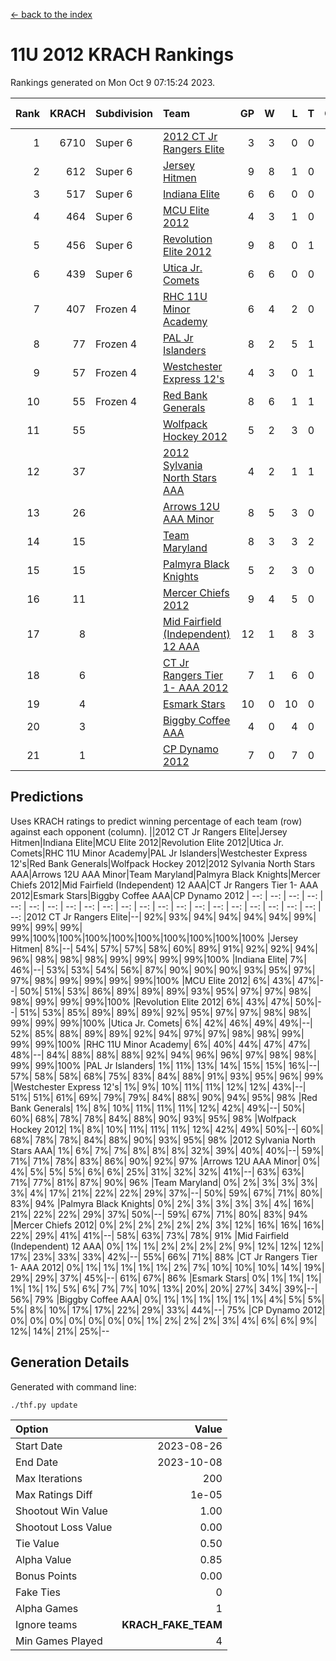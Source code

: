 [<- back to the index](readme.md)
# 11U 2012 KRACH Rankings
Rankings generated on Mon Oct  9 07:15:24 2023.

Rank|KRACH|Subdivision|Team|GP|W|L|T|OTW|OTL|SoS|Exp Wins|Win Diff
---:|---:|:---|:---|---:|---:|---:|---:|---:|---:|---:|---:|---:
1|6710|Super 6|[2012 CT Jr Rangers Elite](https://gamesheetstats.com/seasons/3664/teams/140909/schedule)|3|3|0|0|0|0|275|3.8|-0.0
2|612|Super 6|[Jersey Hitmen](https://gamesheetstats.com/seasons/3664/teams/140915/schedule)|9|8|1|0|0|0|687|8.8|-0.0
3|517|Super 6|[Indiana Elite](https://gamesheetstats.com/seasons/3664/teams/144355/schedule)|6|6|0|0|0|0|11|6.9|0.0
4|464|Super 6|[MCU Elite 2012](https://gamesheetstats.com/seasons/3664/teams/140908/schedule)|4|3|1|0|2|0|185|3.8|-0.0
5|456|Super 6|[Revolution Elite 2012](https://gamesheetstats.com/seasons/3664/teams/140924/schedule)|9|8|0|1|1|0|34|9.3|-0.0
6|439|Super 6|[Utica Jr. Comets](https://gamesheetstats.com/seasons/3664/teams/140923/schedule)|6|6|0|0|1|0|9|6.9|0.0
7|407|Frozen 4|[RHC 11U Minor Academy](https://gamesheetstats.com/seasons/3664/teams/140913/schedule)|6|4|2|0|0|1|1100|4.8|-0.0
8|77|Frozen 4|[PAL Jr Islanders](https://gamesheetstats.com/seasons/3664/teams/140921/schedule)|8|2|5|1|0|1|1020|3.3|-0.0
9|57|Frozen 4|[Westchester Express 12's](https://gamesheetstats.com/seasons/3664/teams/140919/schedule)|4|3|0|1|1|0|10|4.4|0.0
10|55|Frozen 4|[Red Bank Generals](https://gamesheetstats.com/seasons/3664/teams/140916/schedule)|8|6|1|1|1|0|73|7.4|0.0
11|55||[Wolfpack Hockey 2012](https://gamesheetstats.com/seasons/3664/teams/140914/schedule)|5|2|3|0|0|1|229|2.8|-0.0
12|37||[2012 Sylvania North Stars AAA](https://gamesheetstats.com/seasons/3664/teams/162461/schedule)|4|2|1|1|0|0|111|3.4|0.0
13|26||[Arrows 12U AAA Minor](https://gamesheetstats.com/seasons/3664/teams/140920/schedule)|8|5|3|0|1|0|25|5.9|0.0
14|15||[Team Maryland](https://gamesheetstats.com/seasons/3664/teams/140928/schedule)|8|3|3|2|0|0|70|4.9|0.0
15|15||[Palmyra Black Knights](https://gamesheetstats.com/seasons/3664/teams/140927/schedule)|5|2|3|0|0|0|223|2.9|0.0
16|11||[Mercer Chiefs 2012](https://gamesheetstats.com/seasons/3664/teams/140918/schedule)|9|4|5|0|0|1|98|4.9|0.0
17|8||[Mid Fairfield (Independent) 12 AAA](https://gamesheetstats.com/seasons/3664/teams/140910/schedule)|12|1|8|3|0|2|77|3.4|0.0
18|6||[CT Jr Rangers Tier 1- AAA 2012](https://gamesheetstats.com/seasons/3664/teams/140911/schedule)|7|1|6|0|0|0|203|1.9|0.0
19|4||[Esmark Stars](https://gamesheetstats.com/seasons/3664/teams/140926/schedule)|10|0|10|0|0|0|361|0.9|0.0
20|3||[Biggby Coffee AAA](https://gamesheetstats.com/seasons/3664/teams/144354/schedule)|4|0|4|0|0|0|218|0.9|0.0
21|1||[CP Dynamo 2012](https://gamesheetstats.com/seasons/3664/teams/140922/schedule)|7|0|7|0|0|0|160|0.9|0.0

## Predictions
Uses KRACH ratings to predict winning percentage of each team (row) against each opponent (column).
||2012 CT Jr Rangers Elite|Jersey Hitmen|Indiana Elite|MCU Elite 2012|Revolution Elite 2012|Utica Jr. Comets|RHC 11U Minor Academy|PAL Jr Islanders|Westchester Express 12's|Red Bank Generals|Wolfpack Hockey 2012|2012 Sylvania North Stars AAA|Arrows 12U AAA Minor|Team Maryland|Palmyra Black Knights|Mercer Chiefs 2012|Mid Fairfield (Independent) 12 AAA|CT Jr Rangers Tier 1- AAA 2012|Esmark Stars|Biggby Coffee AAA|CP Dynamo 2012
| --: | --: | --: | --: | --: | --: | --: | --: | --: | --: | --: | --: | --: | --: | --: | --: | --: | --: | --: | --: | --: | --: 
|2012 CT Jr Rangers Elite|--| 92%| 93%| 94%| 94%| 94%| 94%| 99%| 99%| 99%| 99%| 99%|100%|100%|100%|100%|100%|100%|100%|100%|100%
|Jersey Hitmen|  8%|--| 54%| 57%| 57%| 58%| 60%| 89%| 91%| 92%| 92%| 94%| 96%| 98%| 98%| 98%| 99%| 99%| 99%| 99%|100%
|Indiana Elite|  7%| 46%|--| 53%| 53%| 54%| 56%| 87%| 90%| 90%| 90%| 93%| 95%| 97%| 97%| 98%| 99%| 99%| 99%| 99%|100%
|MCU Elite 2012|  6%| 43%| 47%|--| 50%| 51%| 53%| 86%| 89%| 89%| 89%| 93%| 95%| 97%| 97%| 98%| 98%| 99%| 99%| 99%|100%
|Revolution Elite 2012|  6%| 43%| 47%| 50%|--| 51%| 53%| 85%| 89%| 89%| 89%| 92%| 95%| 97%| 97%| 98%| 98%| 99%| 99%| 99%|100%
|Utica Jr. Comets|  6%| 42%| 46%| 49%| 49%|--| 52%| 85%| 88%| 89%| 89%| 92%| 94%| 97%| 97%| 98%| 98%| 99%| 99%| 99%|100%
|RHC 11U Minor Academy|  6%| 40%| 44%| 47%| 47%| 48%|--| 84%| 88%| 88%| 88%| 92%| 94%| 96%| 96%| 97%| 98%| 98%| 99%| 99%|100%
|PAL Jr Islanders|  1%| 11%| 13%| 14%| 15%| 15%| 16%|--| 57%| 58%| 58%| 68%| 75%| 83%| 84%| 88%| 91%| 93%| 95%| 96%| 99%
|Westchester Express 12's|  1%|  9%| 10%| 11%| 11%| 12%| 12%| 43%|--| 51%| 51%| 61%| 69%| 79%| 79%| 84%| 88%| 90%| 94%| 95%| 98%
|Red Bank Generals|  1%|  8%| 10%| 11%| 11%| 11%| 12%| 42%| 49%|--| 50%| 60%| 68%| 78%| 78%| 84%| 88%| 90%| 93%| 95%| 98%
|Wolfpack Hockey 2012|  1%|  8%| 10%| 11%| 11%| 11%| 12%| 42%| 49%| 50%|--| 60%| 68%| 78%| 78%| 84%| 88%| 90%| 93%| 95%| 98%
|2012 Sylvania North Stars AAA|  1%|  6%|  7%|  7%|  8%|  8%|  8%| 32%| 39%| 40%| 40%|--| 59%| 71%| 71%| 78%| 83%| 86%| 90%| 92%| 97%
|Arrows 12U AAA Minor|  0%|  4%|  5%|  5%|  5%|  6%|  6%| 25%| 31%| 32%| 32%| 41%|--| 63%| 63%| 71%| 77%| 81%| 87%| 90%| 96%
|Team Maryland|  0%|  2%|  3%|  3%|  3%|  3%|  4%| 17%| 21%| 22%| 22%| 29%| 37%|--| 50%| 59%| 67%| 71%| 80%| 83%| 94%
|Palmyra Black Knights|  0%|  2%|  3%|  3%|  3%|  3%|  4%| 16%| 21%| 22%| 22%| 29%| 37%| 50%|--| 59%| 67%| 71%| 80%| 83%| 94%
|Mercer Chiefs 2012|  0%|  2%|  2%|  2%|  2%|  2%|  3%| 12%| 16%| 16%| 16%| 22%| 29%| 41%| 41%|--| 58%| 63%| 73%| 78%| 91%
|Mid Fairfield (Independent) 12 AAA|  0%|  1%|  1%|  2%|  2%|  2%|  2%|  9%| 12%| 12%| 12%| 17%| 23%| 33%| 33%| 42%|--| 55%| 66%| 71%| 88%
|CT Jr Rangers Tier 1- AAA 2012|  0%|  1%|  1%|  1%|  1%|  1%|  2%|  7%| 10%| 10%| 10%| 14%| 19%| 29%| 29%| 37%| 45%|--| 61%| 67%| 86%
|Esmark Stars|  0%|  1%|  1%|  1%|  1%|  1%|  1%|  5%|  6%|  7%|  7%| 10%| 13%| 20%| 20%| 27%| 34%| 39%|--| 56%| 79%
|Biggby Coffee AAA|  0%|  1%|  1%|  1%|  1%|  1%|  1%|  4%|  5%|  5%|  5%|  8%| 10%| 17%| 17%| 22%| 29%| 33%| 44%|--| 75%
|CP Dynamo 2012|  0%|  0%|  0%|  0%|  0%|  0%|  0%|  1%|  2%|  2%|  2%|  3%|  4%|  6%|  6%|  9%| 12%| 14%| 21%| 25%|--

## Generation Details

Generated with command line:
```
./thf.py update
```

| Option | Value |
| :----- | ----: |
| Start Date | 2023-08-26 |
| End Date | 2023-10-08 |
| Max Iterations | 200 |
| Max Ratings Diff | 1e-05 |
| Shootout Win Value | 1.00 |
| Shootout Loss Value | 0.00 |
| Tie Value | 0.50 |
| Alpha Value | 0.85 |
| Bonus Points | 0.00 |
| Fake Ties | 0 |
| Alpha Games | 1 |
| Ignore teams | __KRACH_FAKE_TEAM__ |
| Min Games Played | 4 |

